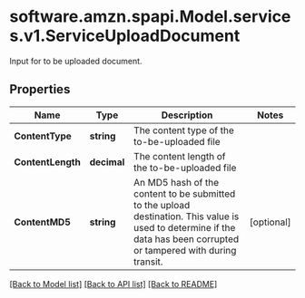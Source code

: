 # software.amzn.spapi.Model.services.v1.ServiceUploadDocument
Input for to be uploaded document.

## Properties

Name | Type | Description | Notes
------------ | ------------- | ------------- | -------------
**ContentType** | **string** | The content type of the to-be-uploaded file | 
**ContentLength** | **decimal** | The content length of the to-be-uploaded file | 
**ContentMD5** | **string** | An MD5 hash of the content to be submitted to the upload destination. This value is used to determine if the data has been corrupted or tampered with during transit. | [optional] 

[[Back to Model list]](../README.md#documentation-for-models) [[Back to API list]](../README.md#documentation-for-api-endpoints) [[Back to README]](../README.md)

